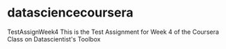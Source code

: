 # datasciencecoursera
TestAssignWeek4
This is the Test Assignment for Week 4 of the Coursera Class on Datascientist's Toolbox
